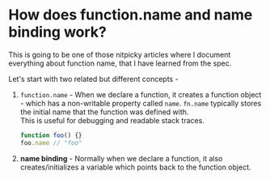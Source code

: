 # How does function.name and name binding work?

This is going to be one of those nitpicky articles where I document everything about function name, that I have learned from the spec.  

Let's start with two related but different concepts -
1. `function.name` - When we declare a function, it creates a function object - which has a non-writable property called `name`. `fn.name` typically stores the initial name that the function was defined with.   
This is useful for debugging and readable stack traces.  
	```js
	function foo() {}
	foo.name // "foo"
	```

2. **name binding** - Normally when we declare a function, it also creates/initializes a variable which points back to the function object.
<!--stackedit_data:
eyJoaXN0b3J5IjpbLTEzODMwMjk0MDIsMTgzMDk2Mjg3NCwxMj
MwMDI3NjI1LDEwNjIxMjM3NzEsMTIyNTg4NjgyMF19
-->